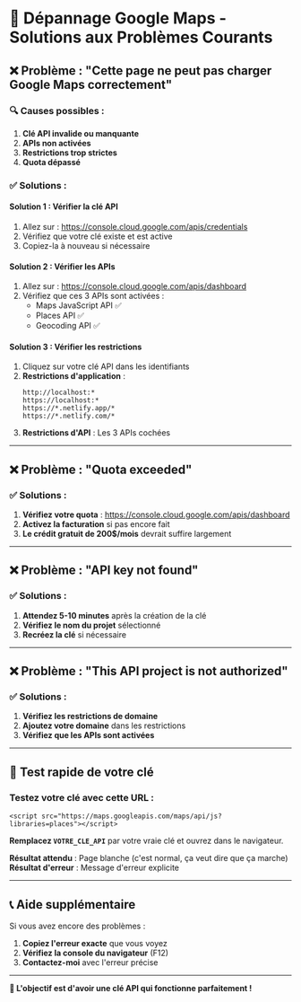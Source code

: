 # 🔧 Dépannage Google Maps - Solutions aux Problèmes Courants

## ❌ Problème : "Cette page ne peut pas charger Google Maps correctement"

### 🔍 Causes possibles :
1. **Clé API invalide ou manquante**
2. **APIs non activées**
3. **Restrictions trop strictes**
4. **Quota dépassé**

### ✅ Solutions :

#### Solution 1 : Vérifier la clé API
1. Allez sur : https://console.cloud.google.com/apis/credentials
2. Vérifiez que votre clé existe et est active
3. Copiez-la à nouveau si nécessaire

#### Solution 2 : Vérifier les APIs
1. Allez sur : https://console.cloud.google.com/apis/dashboard
2. Vérifiez que ces 3 APIs sont activées :
   - Maps JavaScript API ✅
   - Places API ✅
   - Geocoding API ✅

#### Solution 3 : Vérifier les restrictions
1. Cliquez sur votre clé API dans les identifiants
2. **Restrictions d'application** :
   ```
   http://localhost:*
   https://localhost:*
   https://*.netlify.app/*
   https://*.netlify.com/*
   ```
3. **Restrictions d'API** : Les 3 APIs cochées

---

## ❌ Problème : "Quota exceeded"

### ✅ Solutions :
1. **Vérifiez votre quota** : https://console.cloud.google.com/apis/dashboard
2. **Activez la facturation** si pas encore fait
3. **Le crédit gratuit de 200$/mois** devrait suffire largement

---

## ❌ Problème : "API key not found"

### ✅ Solutions :
1. **Attendez 5-10 minutes** après la création de la clé
2. **Vérifiez le nom du projet** sélectionné
3. **Recréez la clé** si nécessaire

---

## ❌ Problème : "This API project is not authorized"

### ✅ Solutions :
1. **Vérifiez les restrictions de domaine**
2. **Ajoutez votre domaine** dans les restrictions
3. **Vérifiez que les APIs sont activées**

---

## 🧪 Test rapide de votre clé

### Testez votre clé avec cette URL :
```
<script src="https://maps.googleapis.com/maps/api/js?libraries=places"></script>
```

**Remplacez `VOTRE_CLE_API`** par votre vraie clé et ouvrez dans le navigateur.

**Résultat attendu** : Page blanche (c'est normal, ça veut dire que ça marche)
**Résultat d'erreur** : Message d'erreur explicite

---

## 📞 Aide supplémentaire

Si vous avez encore des problèmes :
1. **Copiez l'erreur exacte** que vous voyez
2. **Vérifiez la console du navigateur** (F12)
3. **Contactez-moi** avec l'erreur précise

---

**🎯 L'objectif est d'avoir une clé API qui fonctionne parfaitement !**